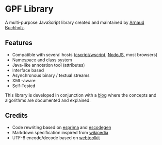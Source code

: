 # GPF Library

A multi-purpose JavaScript library created and maintained by
[Arnaud Buchholz](http://gpf-js.blogspot.com/).

## Features

* Compatible with several hosts
([cscript/wscript](http://technet.microsoft.com/en-us/library/bb490887.aspx),
[NodeJS](http://nodejs.org/), most browsers)
* Namespace and class system
* Java-like annotation tool (attributes)
* Interface based
* Asynchronous binary / textual streams
* XML-aware
* Self-Tested

This library is developed in conjunction with a
[blog](http://gpf-js.blogspot.com/) where the concepts and algorithms are
documented and explained.

## Credits
* Code rewriting based on [esprima](http://esprima.org/) and
[escodegen](https://github.com/Constellation/escodegen)
* Markdown specification inspired from
[wikipedia](http://en.wikipedia.org/wiki/Markdown)
* UTF-8 encode/decode based on [webtoolkit](http://www.webtoolkit.info/)

